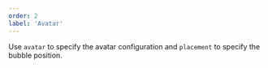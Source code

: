 ```yaml
---
order: 2
label: 'Avatar'
---
```


Use `avatar` to specify the avatar configuration and `placement` to specify the bubble position.
